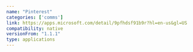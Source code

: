```yaml
---
name: "Pinterest"
categories: ['comms']
link: https://apps.microsoft.com/detail/9pfhdsf91b9r?hl=en-us&gl=US
compatibility: native
versionFrom: "1.1.1"
type: applications
---
```


